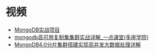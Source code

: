 




# 视频

  * [MongoDB实战项目](https://www.bilibili.com/video/av58235715/?spm_id_from=333.788.videocard.23)
  * [mongodb高可用复制集集群实战详解_一点课堂(多岸学院)](https://www.bilibili.com/video/av52447710/?spm_id_from=333.788.videocard.11)
  * [MongoDB4.0分片集群搭建实现高并发大数据处理详解](https://www.bilibili.com/video/av52570271?from=search&seid=4381808076022051234)
